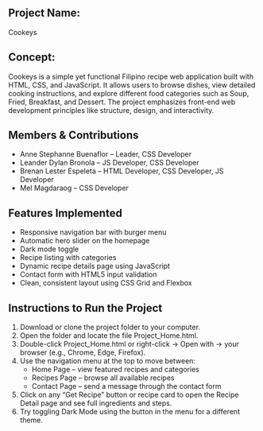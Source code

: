 ## Project Name:
Cookeys

## Concept:
Cookeys is a simple yet functional Filipino recipe web application built with HTML, CSS, and JavaScript. 
It allows users to browse dishes, view detailed cooking instructions, and explore different food categories such as Soup, Fried, Breakfast, and Dessert. 
The project emphasizes front-end web development principles like structure, design, and interactivity.

## Members & Contributions
- Anne Stephanne Buenaflor – Leader, CSS Developer
- Leander Dylan Bronola – JS Developer, CSS Developer
- Brenan Lester Espeleta – HTML Developer, CSS Developer, JS Developer
- Mel Magdaraog – CSS Developer

## Features Implemented
- Responsive navigation bar with burger menu
- Automatic hero slider on the homepage
- Dark mode toggle
- Recipe listing with categories
- Dynamic recipe details page using JavaScript
- Contact form with HTML5 input validation
- Clean, consistent layout using CSS Grid and Flexbox

## Instructions to Run the Project
1. Download or clone the project folder to your computer.
2. Open the folder and locate the file Project_Home.html.
3. Double-click Project_Home.html or right-click → Open with → your browser (e.g., Chrome, Edge, Firefox).
4. Use the navigation menu at the top to move between:
	- Home Page – view featured recipes and categories
	- Recipes Page – browse all available recipes
	- Contact Page – send a message through the contact form
8. Click on any “Get Recipe” button or recipe card to open the Recipe Detail page and see full ingredients and steps.
9. Try toggling Dark Mode using the button in the menu for a different theme.


